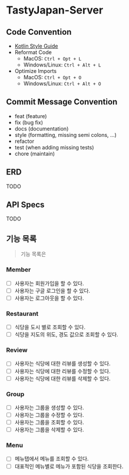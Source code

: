 # TastyJapan-Server

## Code Convention
- [Kotlin Style Guide](https://kotlinlang.org/docs/reference/coding-conventions.html)
- Reformat Code
  - MacOS: `Ctrl + Opt + L`
  - Windows/Linux: `Ctrl + Alt + L`
- Optimize Imports
  - MacOS: `Ctrl + Opt + O`
  - Windows/Linux: `Ctrl + Alt + O`

## Commit Message Convention
- feat (feature)
- fix (bug fix)
- docs (documentation)
- style (formatting, missing semi colons, …)
- refactor
- test (when adding missing tests)
- chore (maintain)

## ERD
TODO

## API Specs
TODO

## 기능 목록
> 기능 목록은 
### Member
- [ ] 사용자는 회원가입을 할 수 있다.
- [ ] 사용자는 구글 로그인을 할 수 있다.
- [ ] 사용자는 로그아웃을 할 수 있다.

### Restaurant
- [ ] 식당을 도시 별로 조회할 수 있다.
- [ ] 식당을 지도의 위도, 경도 값으로 조회할 수 있다.

### Review
- [ ] 사용자는 식당에 대한 리뷰를 생성할 수 있다.
- [ ] 사용자는 식당에 대한 리뷰를 수정할 수 있다.
- [ ] 사용자는 식당에 대한 리뷰를 삭제할 수 있다.

### Group
- [ ] 사용자는 그룹을 생성할 수 있다.
- [ ] 사용자는 그룹을 수정할 수 있다.
- [ ] 사용자는 그룹을 조회할 수 있다.
- [ ] 사용자는 그룹을 삭제할 수 있다.

### Menu
- [ ] 메뉴탭에서 메뉴를 조회할 수 있다.
- [ ] 대표적인 메뉴별로 메뉴가 포함된 식당을 조회한다.